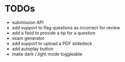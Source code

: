 # TODOs

- submission API
- add support to flag questions as incorrect for review
- add a field to provide a tip for a question
- exam generator
- add support to upload a PDF slidedeck
- add autoplay button
- make dark / light mode toggleable